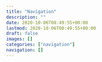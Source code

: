```yaml
---
title: "Navigation"
description: ""
date: 2020-10-06T08:49:55+00:00
lastmod: 2020-10-06T08:49:55+00:00
draft: false
images: []
categories: ["navigation"]
navigation: []
---
```


